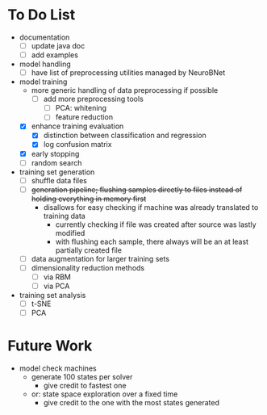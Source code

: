 # To Do List
- documentation
    - [ ] update java doc
    - [ ] add examples
- model handling
    - [ ] have list of preprocessing utilities managed by NeuroBNet
- model training
    - more generic handling of data preprocessing if possible
        - [ ] add more preprocessing tools
            - [ ] PCA: whitening
            - [ ] feature reduction
    - [x] enhance training evaluation
        - [x] distinction between classification and regression
        - [x] log confusion matrix
    - [x] early stopping
    - [ ] random search
- training set generation
    - [ ] shuffle data files
    - [ ] ~~generation pipeline; flushing samples directly to files instead of 
        holding everything in memory first~~
        - disallows for easy checking if machine was already translated to
          training data
            - currently checking if file was created after source was lastly
              modified
            - with flushing each sample, there always will be an at least
              partially created file
    - [ ] data augmentation for larger training sets
    - [ ] dimensionality reduction methods
        - [ ] via RBM
        - [ ] via PCA
- training set analysis
    - [ ] t-SNE
    - [ ] PCA

# Future Work
- model check machines
    - generate 100 states per solver
        - give credit to fastest one
    - or: state space exploration over a fixed time
        - give credit to the one with the most states generated
